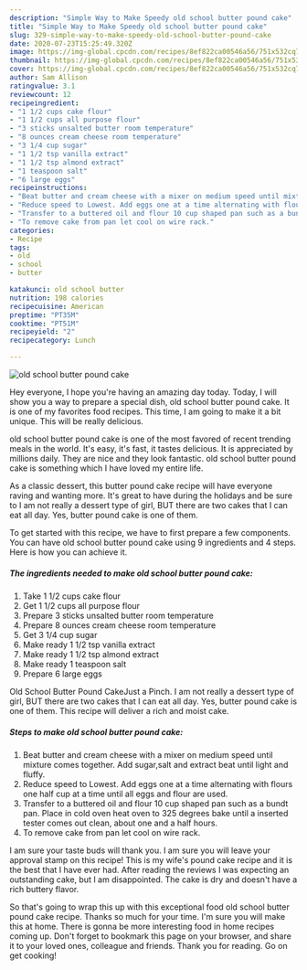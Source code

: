 ```yaml
---
description: "Simple Way to Make Speedy old school butter pound cake"
title: "Simple Way to Make Speedy old school butter pound cake"
slug: 329-simple-way-to-make-speedy-old-school-butter-pound-cake
date: 2020-07-23T15:25:49.320Z
image: https://img-global.cpcdn.com/recipes/8ef822ca00546a56/751x532cq70/old-school-butter-pound-cake-recipe-main-photo.jpg
thumbnail: https://img-global.cpcdn.com/recipes/8ef822ca00546a56/751x532cq70/old-school-butter-pound-cake-recipe-main-photo.jpg
cover: https://img-global.cpcdn.com/recipes/8ef822ca00546a56/751x532cq70/old-school-butter-pound-cake-recipe-main-photo.jpg
author: Sam Allison
ratingvalue: 3.1
reviewcount: 12
recipeingredient:
- "1 1/2 cups cake flour"
- "1 1/2 cups all purpose flour"
- "3 sticks unsalted butter room temperature"
- "8 ounces cream cheese room temperature"
- "3 1/4 cup sugar"
- "1 1/2 tsp vanilla extract"
- "1 1/2 tsp almond extract"
- "1 teaspoon salt"
- "6 large eggs"
recipeinstructions:
- "Beat butter and cream cheese with a mixer on medium speed until mixture comes together. Add sugar,salt and extract beat until light and fluffy."
- "Reduce speed to Lowest. Add eggs one at a time alternating with flours one half cup at a time until all eggs and flour are used."
- "Transfer to a buttered oil and flour 10 cup shaped pan such as a bundt pan. Place in cold oven heat oven to 325 degrees bake until a inserted tester comes out clean, about one and a half hours."
- "To remove cake from pan let cool on wire rack."
categories:
- Recipe
tags:
- old
- school
- butter

katakunci: old school butter 
nutrition: 198 calories
recipecuisine: American
preptime: "PT35M"
cooktime: "PT51M"
recipeyield: "2"
recipecategory: Lunch

---
```



![old school butter pound cake](https://img-global.cpcdn.com/recipes/8ef822ca00546a56/751x532cq70/old-school-butter-pound-cake-recipe-main-photo.jpg)

Hey everyone, I hope you're having an amazing day today. Today, I will show you a way to prepare a special dish, old school butter pound cake. It is one of my favorites food recipes. This time, I am going to make it a bit unique. This will be really delicious.

old school butter pound cake is one of the most favored of recent trending meals in the world. It's easy, it's fast, it tastes delicious. It is appreciated by millions daily. They are nice and they look fantastic. old school butter pound cake is something which I have loved my entire life.

As a classic dessert, this butter pound cake recipe will have everyone raving and wanting more. It&#39;s great to have during the holidays and be sure to I am not really a dessert type of girl, BUT there are two cakes that I can eat all day. Yes, butter pound cake is one of them.


To get started with this recipe, we have to first prepare a few components. You can have old school butter pound cake using 9 ingredients and 4 steps. Here is how you can achieve it.

<!--inarticleads1-->

##### The ingredients needed to make old school butter pound cake:

1. Take 1 1/2 cups cake flour
1. Get 1 1/2 cups all purpose flour
1. Prepare 3 sticks unsalted butter room temperature
1. Prepare 8 ounces cream cheese room temperature
1. Get 3 1/4 cup sugar
1. Make ready 1 1/2 tsp vanilla extract
1. Make ready 1 1/2 tsp almond extract
1. Make ready 1 teaspoon salt
1. Prepare 6 large eggs


Old School Butter Pound CakeJust a Pinch. I am not really a dessert type of girl, BUT there are two cakes that I can eat all day. Yes, butter pound cake is one of them. This recipe will deliver a rich and moist cake. 

<!--inarticleads2-->

##### Steps to make old school butter pound cake:

1. Beat butter and cream cheese with a mixer on medium speed until mixture comes together. Add sugar,salt and extract beat until light and fluffy.
1. Reduce speed to Lowest. Add eggs one at a time alternating with flours one half cup at a time until all eggs and flour are used.
1. Transfer to a buttered oil and flour 10 cup shaped pan such as a bundt pan. Place in cold oven heat oven to 325 degrees bake until a inserted tester comes out clean, about one and a half hours.
1. To remove cake from pan let cool on wire rack.


I am sure your taste buds will thank you. I am sure you will leave your approval stamp on this recipe! This is my wife&#39;s pound cake recipe and it is the best that I have ever had. After reading the reviews I was expecting an outstanding cake, but I am disappointed. The cake is dry and doesn&#39;t have a rich buttery flavor. 

So that's going to wrap this up with this exceptional food old school butter pound cake recipe. Thanks so much for your time. I'm sure you will make this at home. There is gonna be more interesting food in home recipes coming up. Don't forget to bookmark this page on your browser, and share it to your loved ones, colleague and friends. Thank you for reading. Go on get cooking!
